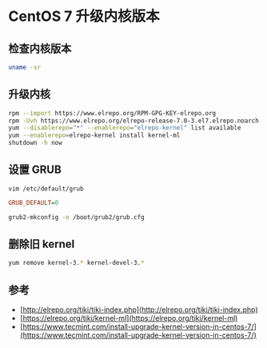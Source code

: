 # CentOS 7 升级内核版本

## 检查内核版本

```bash
uname -sr
```

## 升级内核

```bash
rpm --import https://www.elrepo.org/RPM-GPG-KEY-elrepo.org
rpm -Uvh https://www.elrepo.org/elrepo-release-7.0-3.el7.elrepo.noarch.rpm
yum --disablerepo="*" --enablerepo="elrepo-kernel" list available
yum --enablerepo=elrepo-kernel install kernel-ml
shutdown -h now
```

## 设置 GRUB

`vim /etc/default/grub`

```cfg
GRUB_DEFAULT=0
```

```bash
grub2-mkconfig -o /boot/grub2/grub.cfg
```

## 删除旧 kernel

```bash
yum remove kernel-3.* kernel-devel-3.*
```

## 参考

* [http://elrepo.org/tiki/tiki-index.php](http://elrepo.org/tiki/tiki-index.php)
* [https://elrepo.org/tiki/kernel-ml](https://elrepo.org/tiki/kernel-ml)
* [https://www.tecmint.com/install-upgrade-kernel-version-in-centos-7/](https://www.tecmint.com/install-upgrade-kernel-version-in-centos-7/)

